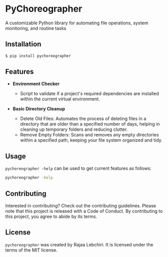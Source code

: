 # PyChoreographer

A customizable Python library for automating file operations, system monitoring, and routine tasks

## Installation

```bash
$ pip install pychoreographer
```
## Features

<!-- features-begin -->

* **Environment Checker**
    * Script to validate if a project's required dependencies are installed within the current virtual environment.
* **Basic Directory Cleanup**

    * Delete Old Files: Automates the process of deleting files in a directory that are older than a specified number of days, helping in cleaning up temporary folders and reducing clutter.
    * Remove Empty Folders: Scans and removes any empty directories within a specified path, keeping your file system organized and tidy.

<!-- features-end -->

## Usage

`pychoreographer -help` can be used to get current features
as follows:

```bash
pychoreographer -help
```

## Contributing

Interested in contributing? Check out the contributing guidelines. 
Please note that this project is released with a Code of Conduct. 
By contributing to this project, you agree to abide by its terms.

## License

`pychoreographer` was created by Rajaa Lebchiri. It is licensed under the terms
of the MIT license.

